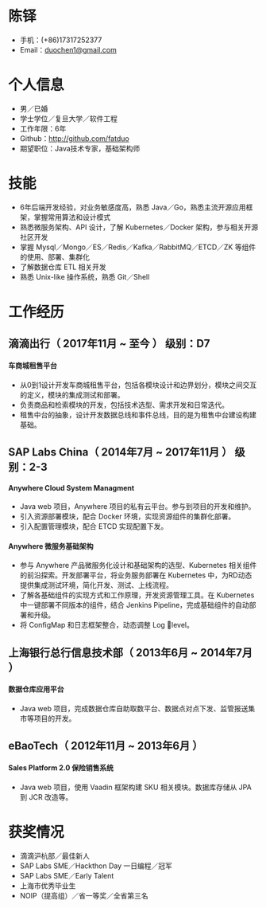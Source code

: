 # 陈铎
 - 手机：(+86)17317252377
 - Email：duochen1@gmail.com

# 个人信息
 - 男／已婚
 - 学士学位／复旦大学／软件工程
 - 工作年限：6年
 - Github：http://github.com/fatduo
 - 期望职位：Java技术专家，基础架构师

# 技能
 - 6年后端开发经验，对业务敏感度高，熟悉 Java／Go，熟悉主流开源应用框架，掌握常用算法和设计模式
 - 熟悉微服务架构、API 设计，了解 Kubernetes／Docker 架构，参与相关开源社区开发
 - 掌握 Mysql／Mongo／ES／Redis／Kafka／RabbitMQ／ETCD／ZK 等组件的使用、部署、集群化
 - 了解数据仓库 ETL 相关开发
 - 熟悉 Unix-like 操作系统，熟悉 Git／Shell

# 工作经历
## 滴滴出行（ 2017年11月 ~ 至今 ） 级别：D7
#### 车商城租售平台
 - 从0到1设计开发车商城租售平台，包括各模块设计和边界划分，模块之间交互的定义，模块的集成测试和部署。
 - 负责商品和检索模块的开发，包括技术选型、需求开发和日常迭代。
 - 租售中台的抽象，设计开发数据总线和事件总线，目的是为租售中台建设构建基础。

## SAP Labs China（ 2014年7月 ~ 2017年11月 ） 级别：2-3
#### Anywhere Cloud System Managment
 - Java web 项目，Anywhere 项目的私有云平台。参与到项目的开发和维护。
 - 引入资源部署模块，配合 Docker 环境，实现资源组件的集群化部署。
 - 引入配置管理模块，配合 ETCD 实现配置下发。

#### Anywhere 微服务基础架构
 - 参与 Anywhere 产品微服务化设计和基础架构的选型、Kubernetes 相关组件的前沿探索。开发部署平台，将业务服务部署在 Kubernetes 中，为RD动态提供集成测试环境，简化开发、测试、上线流程。
 - 了解各基础组件的实现方式和工作原理，开发资源管理工具。在 Kubernetes 中一键部署不同版本的组件，结合 Jenkins Pipeline，完成基础组件的自动部署和升级。
 - 将 ConfigMap 和日志框架整合，动态调整 Log level。

## 上海银行总行信息技术部（ 2013年6月 ~ 2014年7月 ）
#### 数据仓库应用平台
 - Java web 项目，完成数据仓库自助取数平台、数据点对点下发、监管报送集市等项目的开发。

## eBaoTech（ 2012年11月 ~ 2013年6月 ）
#### Sales Platform 2.0 保险销售系统
 - Java web 项目，使用 Vaadin 框架构建 SKU 相关模块。数据库存储从 JPA 到 JCR 改造等。
 
# 获奖情况
 - 滴滴沪杭部／最佳新人
 - SAP Labs SME／Hackthon Day 一日编程／冠军
 - SAP Labs SME／Early Talent
 - 上海市优秀毕业生
 - NOIP（提高组）／省一等奖／全省第三名
